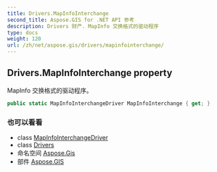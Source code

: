 ```yaml
---
title: Drivers.MapInfoInterchange
second_title: Aspose.GIS for .NET API 参考
description: Drivers 财产. MapInfo 交换格式的驱动程序
type: docs
weight: 120
url: /zh/net/aspose.gis/drivers/mapinfointerchange/
---
```

## Drivers.MapInfoInterchange property

MapInfo 交换格式的驱动程序。

```csharp
public static MapInfoInterchangeDriver MapInfoInterchange { get; }
```

### 也可以看看

* class [MapInfoInterchangeDriver](../../../aspose.gis.formats.mapinfointerchange/mapinfointerchangedriver/)
* class [Drivers](../)
* 命名空间 [Aspose.Gis](../../drivers/)
* 部件 [Aspose.GIS](../../../)


